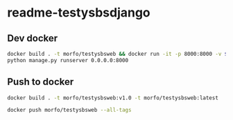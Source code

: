 # readme-testysbsdjango

## Dev docker

```bash
docker build . -t morfo/testysbsweb && docker run -it -p 8000:8000 -v ${PWD}:/app morfo/testysbsweb bash
python manage.py runserver 0.0.0.0:8000
```

## Push to docker

```bash
docker build . -t morfo/testysbsweb:v1.0 -t morfo/testysbsweb:latest

docker push morfo/testysbsweb --all-tags
```
